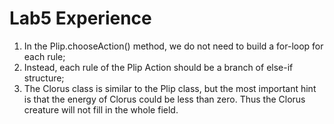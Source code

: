 # Lab5 Experience

1. In the Plip.chooseAction() method, we do not need to build a for-loop for each rule;
2. Instead, each rule of the Plip Action should be a branch of else-if structure;
3. The Clorus class is similar to the Plip class, but the most important hint is that the energy of Clorus
  could be less than zero. Thus the Clorus creature will not fill in the whole field. 
